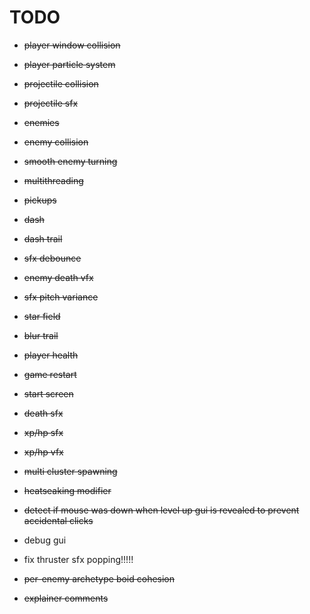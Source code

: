 # TODO

- ~~player window collision~~
- ~~player particle system~~
- ~~projectile collision~~
- ~~projectile sfx~~
- ~~enemies~~
- ~~enemy collision~~
- ~~smooth enemy turning~~
- ~~multithreading~~
- ~~pickups~~
- ~~dash~~
- ~~dash trail~~
- ~~sfx debounce~~
- ~~enemy death vfx~~
- ~~sfx pitch variance~~
- ~~star field~~
- ~~blur trail~~
- ~~player health~~
- ~~game restart~~
- ~~start screen~~
- ~~death sfx~~
- ~~xp/hp sfx~~
- ~~xp/hp vfx~~
- ~~multi cluster spawning~~
- ~~heatseaking modifier~~
- ~~detect if mouse was down when level up gui is revealed to prevent accidental clicks~~
- debug gui
- fix thruster sfx popping!!!!!

- ~~per-enemy archetype boid cohesion~~
- ~~explainer comments~~